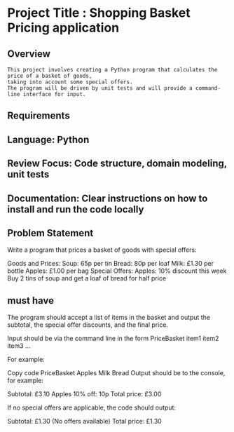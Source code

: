 # Project Title : Shopping Basket Pricing application


## Overview
```
This project involves creating a Python program that calculates the price of a basket of goods, 
taking into account some special offers. 
The program will be driven by unit tests and will provide a command-line interface for input.
```

## Requirements

## Language: Python 

## Review Focus: Code structure, domain modeling, unit tests

## Documentation: Clear instructions on how to install and run the code locally

## Problem Statement

Write a program that prices a basket of goods with special offers:

Goods and Prices:
Soup: 65p per tin
Bread: 80p per loaf
Milk: £1.30 per bottle
Apples: £1.00 per bag
Special Offers:
Apples: 10% discount this week
Buy 2 tins of soup and get a loaf of bread for half price

## must have
The program should accept a list of items in the basket and output the subtotal, the special offer discounts, and the final price.

Input should be via the command line in the form PriceBasket item1 item2 item3 ...

For example:

Copy code
PriceBasket Apples Milk Bread
Output should be to the console, for example:


Subtotal: £3.10
Apples 10% off: 10p
Total price: £3.00

If no special offers are applicable, the code should output:


Subtotal: £1.30
(No offers available)
Total price: £1.30
